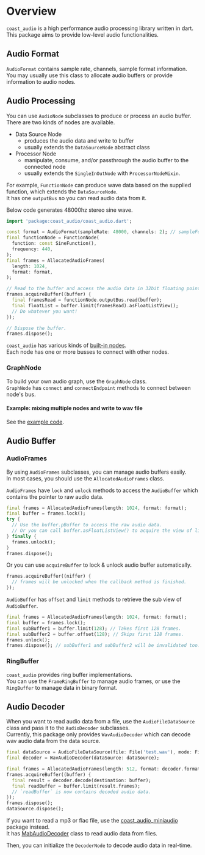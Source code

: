# Overview

`coast_audio` is a high performance audio processing library written in dart.\
This package aims to provide low-level audio functionalities.

## Audio Format

`AudioFormat` contains sample rate, channels, sample format information.\
You may usually use this class to allocate audio buffers or provide information to audio nodes.

## Audio Processing

You can use `AudioNode` subclasses to produce or process an audio buffer.\
There are two kinds of nodes are available.

- Data Source Node
    - produces the audio data and write to buffer
    - usually extends the `DataSourceNode` abstract class
- Processor Node
    - manipulate, consume, and/or passthrough the audio buffer to the connected node
    - usually extends the `SingleInOutNode` with `ProcessorNodeMixin`.

For example, `FunctionNode` can produce wave data based on the supplied function, which extends the `DataSourceNode`.\
It has one `outputBus` so you can read audio data from it.

Below code generates 48000hz stereo sine wave.
```dart
import 'package:coast_audio/coast_audio.dart';

const format = AudioFormat(sampleRate: 48000, channels: 2); // sampleFormat is float32 by default.
final functionNode = FunctionNode(
  function: const SineFunction(),
  frequency: 440,
);
final frames = AllocatedAudioFrames(
  length: 1024,
  format: format,
);

// Read to the buffer and access the audio data in 32bit floating point format.
frames.acquireBuffer((buffer) {
  final framesRead = functionNode.outputBus.read(buffer);
  final floatList = buffer.limit(framesRead).asFloatListView();
  // Do whatever you want!
});

// Dispose the buffer.
frames.dispose();
```

`coast_audio` has various kinds of [built-in nodes](https://github.com/SKKbySSK/coast_audio/tree/main/packages/coast_audio/lib/src/node).\
Each node has one or more busses to connect with other nodes.

### GraphNode

To build your own audio graph, use the `GraphNode` class.\
`GraphNode` has `connect` and `connectEndpoint` methods to connect between node's bus.

#### Example: mixing multiple nodes and write to wav file

See the [example code](https://github.com/SKKbySSK/coast_audio/blob/main/examples/audio_graph_demo/bin/audio_graph_demo.dart).

## Audio Buffer

### AudioFrames

By using `AudioFrames` subclasses, you can manage audio buffers easily.\
In most cases, you should use the `AllocatedAudioFrames` class.

`AudioFrames` have `lock` and `unlock` methods to access the `AudioBuffer` which contains the pointer to raw audio data.
```dart
final frames = AllocatedAudioFrames(length: 1024, format: format);
final buffer = frames.lock();
try {
  // Use the buffer.pBuffer to access the raw audio data.
  // Or you can call buffer.asFloatListView() to acquire the view of list data.
} finally {
  frames.unlock();
}
frames.dispose();
```

Or you can use `acquireBuffer` to lock & unlock audio buffer automatically.
```dart
frames.acquireBuffer((niffer) {
  // frames will be unlocked when the callback method is finished.
});
```

`AudioBuffer` has `offset` and `limit` methods to retrieve the sub view of `AudioBuffer`.
```dart
final frames = AllocatedAudioFrames(length: 1024, format: format);
final buffer = frames.lock();
final subBuffer1 = buffer.limit(128); // Takes first 128 frames.
final subBuffer2 = buffer.offset(128); // Skips first 128 frames.
frames.unlock();
frames.dispose(); // subBuffer1 and subBuffer2 will be invalidated too.
```

### RingBuffer

`coast_audio` provides ring buffer implementations.\
You can use the `FrameRingBuffer` to manage audio frames, or use the `RingBuffer` to manage data in binary format.

## Audio Decoder

When you want to read audio data from a file, use the `AudioFileDataSource` class and pass it to the `AudioDecoder` subclasses.\
Currently, this package only provides `WavAudioDecoder` which can decode wav audio data from the data source.

```dart
final dataSource = AudioFileDataSource(file: File('test.wav'), mode: FileMode.read);
final decoder = WavAudioDecoder(dataSource: dataSource);

final frames = AllocatedAudioFrames(length: 512, format: decoder.format);
frames.acquireBuffer((buffer) {
  final result = decoder.decode(destination: buffer);
  final readBuffer = buffer.limit(result.frames);
  // `readBuffer` is now contains decoded audio data.
});
frames.dispose();
dataSource.dispose();
```

If you want to read a mp3 or flac file, use the [coast_audio_miniaudio](https://github.com/SKKbySSK/coast_audio/tree/main/packages/coast_audio_miniaudio) package instead.\
It has [MabAudioDecoder](https://github.com/SKKbySSK/coast_audio/blob/main/packages/coast_audio_miniaudio/lib/src/ma_bridge/mab_audio_decoder.dart) class to read audio data from files.

Then, you can initialize the `DecoderNode` to decode audio data in real-time.
